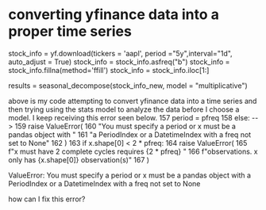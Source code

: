 
# converting yfinance data into a proper time series

stock_info = yf.download(tickers = 'aapl', period ="5y",interval="1d", auto_adjust = True)
stock_info = stock_info.asfreq("b")
stock_info = stock_info.fillna(method='ffill')
stock_info = stock_info.iloc[1:]

results = seasonal_decompose(stock_info_new, model = "multiplicative")

above is my code attempting to convert yfinance data into a time series and then trying using the stats model to analyze the data before I choose a model. I keep receiving this error seen below.
    157         period = pfreq
    158     else:
--> 159         raise ValueError(
    160             "You must specify a period or x must be a pandas object with "
    161             "a PeriodIndex or a DatetimeIndex with a freq not set to None"
    162         )
    163 if x.shape[0] < 2 * pfreq:
    164     raise ValueError(
    165         f"x must have 2 complete cycles requires {2 * pfreq} "
    166         f"observations. x only has {x.shape[0]} observation(s)"
    167     )

ValueError: You must specify a period or x must be a pandas object with a PeriodIndex or a DatetimeIndex with a freq not set to None

how can I fix this error?

        